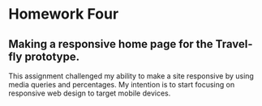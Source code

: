 # Homework Four

## Making a responsive home page for the Travel-fly prototype.

This assignment challenged my ability to make a site responsive by using media queries and percentages. My intention is to start focusing on responsive web design to target mobile devices. 


